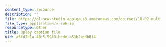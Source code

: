 ```yaml
---
content_type: resource
description: ''
file: https://ol-ocw-studio-app-qa.s3.amazonaws.com/courses/18-02-multivariable-calculus-fall-2007/a5fd2b1a48c55983bedeb51b2aedb8f4_phk05iSMezA.vtt
file_type: application/x-subrip
resourcetype: Other
title: 3play caption file
uid: a5fd2b1a-48c5-5983-bede-b51b2aedb8f4
---
```

